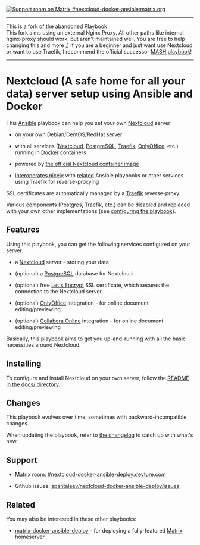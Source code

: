 [![Support room on Matrix #nextcloud-docker-ansible:matrix.org](https://img.shields.io/matrix/nextcloud-docker-ansible:matrix.org.svg?label=%23nextcloud-docker-ansible:matrix.org&logo=matrix&server_fqdn=matrix.org)](https://matrix.to/#/#nextcloud-docker-ansible:matrix.org)


-------
This is a fork of the [abandoned Playbook](https://github.com/spantaleev/nextcloud-docker-ansible-deploy)  
This fork aims using an external Nginx Proxy. All other paths like internal nginx-proxy should work, but aren't maintained well. You are free to help changing this and more ;)
If you are a beginner and just want use Nextcloud or want to use Traefik, I recommend the official successor [MASH playbook](https://github.com/mother-of-all-self-hosting/mash-playbook)!

-------

# Nextcloud (A safe home for all your data) server setup using Ansible and Docker

This [Ansible](https://www.ansible.com/) playbook can help you set your own [Nextcloud](https://nextcloud.com/) server:

- on your own Debian/CentOS/RedHat server

- with all services ([Nextcloud](https://nextcloud.com/), [PostgreSQL](https://www.postgresql.org/), [Traefik](https://traefik.io), [OnlyOffice](https://www.onlyoffice.com/), etc.) running in [Docker](https://www.docker.com/) containers

- powered by [the official Nextcloud container image](https://hub.docker.com/_/nextcloud)

- [interoperates nicely](docs/configuring-playbook-interoperability.md) with [related](#related) Ansible playbooks or other services using Traefik for reverse-proxying

SSL certificates are automatically managed by a [Traefik](https://traefik.io) reverse-proxy.

Various components (Postgres, Traefik, etc.) can be disabled and replaced with your own other implementations (see [configuring the playbook](docs/configuring-playbook.md)).


## Features

Using this playbook, you can get the following services configured on your server:

- a [Nextcloud](https://nextcloud.com/) server - storing your data

- (optional) a [PostgreSQL](https://www.postgresql.org/) database for Nextcloud

- (optional) free [Let's Encrypt](https://letsencrypt.org/) SSL certificate, which secures the connection to the Nextcloud server

- (optional) [OnlyOffice](https://www.onlyoffice.com/) integration - for online document editing/previewing

- (optional) [Collabora Online](https://www.collaboraoffice.com/) integration - for online document editing/previewing

Basically, this playbook aims to get you up-and-running with all the basic necessities around Nextcloud.


## Installing

To configure and install Nextcloud on your own server, follow the [README in the docs/ directory](docs/README.md).


## Changes

This playbook evolves over time, sometimes with backward-incompatible changes.

When updating the playbook, refer to [the changelog](CHANGELOG.md) to catch up with what's new.


## Support

- Matrix room: [#nextcloud-docker-ansible-deploy:devture.com](https://matrix.to/#/#nextcloud-docker-ansible-deploy:devture.com)

- Github issues: [spantaleev/nextcloud-docker-ansible-deploy/issues](https://github.com/spantaleev/nextcloud-docker-ansible-deploy/issues)


## Related

You may also be interested in these other playbooks:

- [matrix-docker-ansible-deploy](https://github.com/spantaleev/matrix-docker-ansible-deploy) - for deploying a fully-featured [Matrix](https://matrix.org) homeserver
